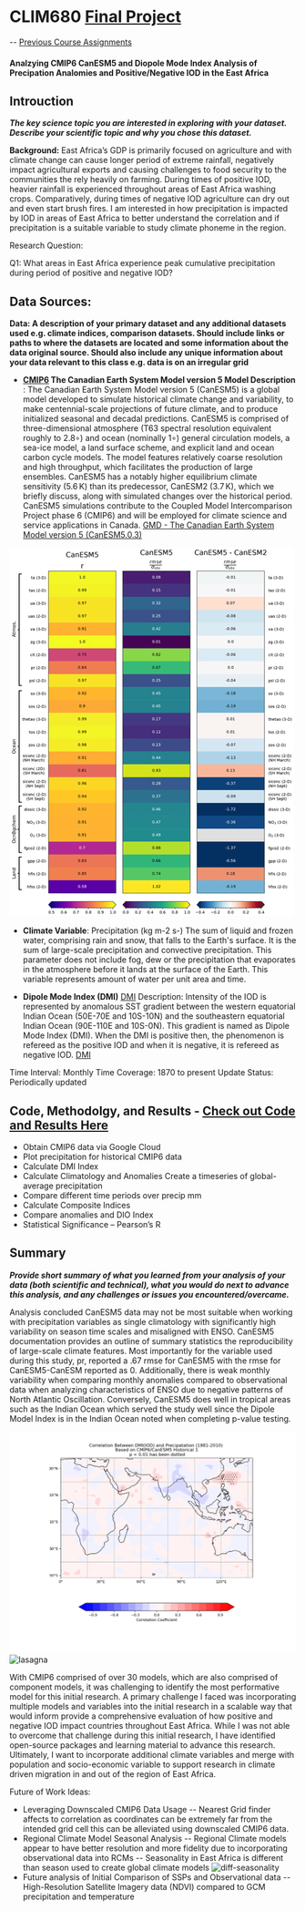 # CLIM680 [Final Project](https://github.com/eelceespatial/elceespatial.github.io-lc_rnd/notebooks/clim680_FA23_FinalProject_EA_CanESM5_pr_DMI_Analysis.ipynb)



-- [Previous Course Assignments](https://github.com/elceespatial/elceespatial.github.io-lc_rnd/tree/main/notebooks)

#### Analzying CMIP6 CanESM5 and Diopole Mode Index Analysis of Precipation Analomies and Positive/Negative IOD in the East Africa


## Introuction
***The key science topic you are interested in exploring with your dataset. Describe your scientific topic and why you chose this dataset.***

**Background:** East Africa’s GDP is primarily focused on agriculture and with climate change can cause longer period of extreme rainfall, negatively impact agricultural exports and causing challenges to food security to the communities the rely heavily on farming. During times of positive IOD, heavier rainfall is experienced throughout areas of East Africa washing crops. Comparatively, during times of negative IOD agriculture can dry out and even start brush fires. I am interested in how precipitation is impacted by IOD in areas of East Africa to better understand the correlation and if precipitation is a suitable variable to study climate phoneme in the region.

Research Question:

Q1: What areas in East Africa experience peak cumulative precipitation during period of positive and negative IOD?


## Data Sources: 

**Data: A description of your primary dataset and any additional datasets used e.g. climate indices, comparison datasets.  Should include links or paths to where the datasets are located and some information about the data original source. Should also include any unique information about your data relevant to this class e.g. data is on an irregular grid**


- **[CMIP6]('https://storage.googleapis.com/cmip6/cmip6-zarr-consolidated-stores.csv') The Canadian Earth System Model version 5 Model Description** : The Canadian Earth System Model version 5 (CanESM5) is a global model developed to simulate historical climate change and variability, to make centennial-scale projections of future climate, and to produce initialized seasonal and decadal predictions. CanESM5 is comprised of three-dimensional atmosphere (T63 spectral resolution equivalent roughly to 2.8∘) and ocean (nominally 1∘) general circulation models, a sea-ice model, a land surface scheme, and explicit land and ocean carbon cycle models. The model features relatively coarse resolution and high throughput, which facilitates the production of large ensembles. CanESM5 has a notably higher equilibrium climate sensitivity (5.6 K) than its predecessor, CanESM2 (3.7 K), which we briefly discuss, along with simulated changes over the historical period. CanESM5 simulations contribute to the Coupled Model Intercomparison Project phase 6 (CMIP6) and will be employed for climate science and service applications in Canada. [GMD - The Canadian Earth System Model version 5 (CanESM5.0.3)](https://gmd.copernicus.org/articles/12/4823/2019/)

![CanESM5](https://github.com/elceespatial/elceespatial.github.io-lc_rnd/blob/main/assets/images/CanESM5_SummaryStats.png)


- **Climate Variable**:
Precipitation (kg m-2 s-) The sum of liquid and frozen water, comprising rain and snow, that falls to the Earth's surface. It is the sum of large-scale precipitation and convective precipitation. This parameter does not include fog, dew or the precipitation that evaporates in the atmosphere before it lands at the surface of the Earth. This variable represents amount of water per unit area and time.

- **Dipole Mode Index (DMI)**
[DMI](https://github.com/elceespatial/elceespatial.github.io-lc_rnd/blob/main/assets/images/dipole_viz.png)
Description: Intensity of the IOD is represented by anomalous SST gradient between the western equatorial Indian Ocean (50E-70E and 10S-10N) and the southeastern equatorial Indian Ocean (90E-110E and 10S-0N). This gradient is named as Dipole Mode Index (DMI). When the DMI is positive then, the phenomenon is refereed as the positive IOD and when it is negative, it is refereed as negative IOD. [DMI](https://psl.noaa.gov/gcos_wgsp/Timeseries/DMI/)

Time Interval: Monthly
Time Coverage: 1870 to present
Update Status: Periodically updated



## Code, Methodolgy, and Results -  [Check out Code and Results Here](https://github.com/eelceespatial/elceespatial.github.io-lc_rnd/notebooks/clim680_FA23_FinalProject_EA_CanESM5_pr_DMI_Analysis.ipynb)
- Obtain CMIP6 data via Google Cloud
- Plot precipitation for historical CMIP6 data
- Calculate DMI Index 
- Calculate Climatology and Anomalies Create a timeseries of global-average precipitation
- Compare different time periods over precip mm
- Calculate Composite Indices
- Compare anomalies and DIO Index
- Statistical Significance – Pearson’s R


## Summary
***Provide short summary of what you learned from your analysis of your data (both scientific and technical), what you would do next to advance this analysis, and any challenges or issues you encountered/overcame.***


Analysis concluded CanESM5 data may not be most suitable when working with precipitation variables as single climatology with significantly high variability on season time scales and misaligned with ENSO. CanESM5 documentation provides an outline of summary statistics the reproducibility of large-scale climate features. Most importantly for the variable used during this study, pr, reported a .67 rmse for CanESM5 with the rmse for CanESM5-CanESM reported as 0. Additionally, there is weak monthly variability when comparing monthly anomalies compared to observational data when analyzing characteristics of ENSO due to negative patterns of North Atlantic Oscillation. Conversely, CanESM5 does well in tropical areas such as the Indian Ocean which served the study well since the Dipole Model Index is in the Indian Ocean noted when completing p-value testing. 

![p-value](https://github.com/elceespatial/elceespatial.github.io-lc_rnd/blob/main/assets/eastA_precip_anom_corr_pval_map.png)
<img src="./images/eastA_precip_anom_corr_pval_map.png" alt="lasagna">

With CMIP6 comprised of over 30 models, which are also comprised of component models, it was challenging to identify the most performative model for this initial research. A primary challenge I faced was incorporating multiple models and variables into the initial research in a scalable way that would inform provide a comprehensive evaluation of how positive and negative IOD impact countries throughout East Africa. While I was not able to overcome that challenge during this initial research, I have identified open-source packages and learning material to advance this research. Ultimately, I want to incorporate additional climate variables and merge with population and socio-economic variable to support research in climate driven migration in and out of the region of East Africa.

Future of Work Ideas:
- Leveraging Downscaled CMIP6 Data Usage
-- Nearest Grid finder affects to correlation as coordinates can be extremely far from the intended grid cell this can be alleviated using downscaled CMIP6 data.
- Regional Climate Model Seasonal Analysis
-- Regional Climate models appear to have better resolution and more fidelity due to incorporating observational data into RCMs
-- Seasonality in East Africa is different than season used to create global climate models
![diff-seasonality](c22726566223a7b2274797065223a352c226964223a226d61696e227d7d/elceespatial/elceespatial.github.io-lc_rnd/assets/images/eastA_precip_anom_2009_MAMJ.png)
- Future analysis of Initial Comparison of SSPs and Observational data
-- High-Resolution Satellite Imagery data (NDVI) compared to GCM precipitation and temperature



